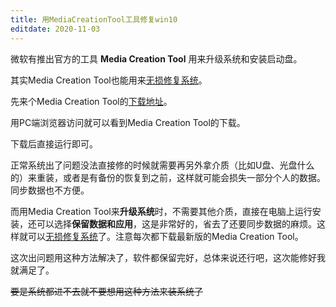 ```yaml
---
title: 用MediaCreationTool工具修复win10
editdate: 2020-11-03
---
```


微软有推出官方的工具 **Media Creation Tool** 用来升级系统和安装启动盘。

其实Media Creation Tool也能用来<u>无损修复系统</u>。

先来个Media Creation Tool的[下载地址](https://www.microsoft.com/zh-cn/software-download/windows10)。

用PC端浏览器访问就可以看到Media Creation Tool的下载。

下载后直接运行即可。

正常系统出了问题没法直接修的时候就需要再另外拿介质（比如U盘、光盘什么的）来重装，或者是有备份的恢复到之前，这样就可能会损失一部分个人的数据。同步数据也不方便。

而用Media Creation Tool来**升级系统**时，不需要其他介质，直接在电脑上运行安装，还可以选择**保留数据和应用**，这是非常好的，省去了还要同步数据的麻烦。这样就可以<u>无损修复系统</u>了。注意每次都下载最新版的Media Creation Tool。

这次出问题用这种方法解决了，软件都保留完好，总体来说还行吧，这次能修好我就满足了。

~~要是系统都进不去就不要想用这种方法来装系统了~~

